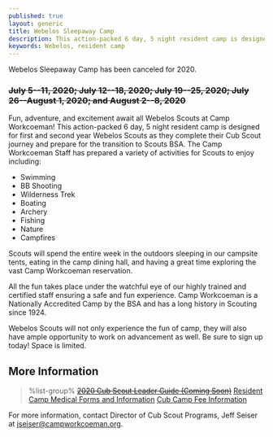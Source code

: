```yaml
---
published: true
layout: generic
title: Webelos Sleepaway Camp
description: This action-packed 6 day, 5 night resident camp is designed for first and second year Webelos Scouts as they complete their Cub Scout journey and prepare for transition to Scouts BSA.
keywords: Webelos, resident camp
---
```


<div class="alert alert-info">
Webelos Sleepaway Camp has been canceled for 2020.
</div>

### ~~July 5--11, 2020; July 12--18, 2020; July 19--25, 2020; July 26--August 1, 2020; and August 2--8, 2020~~

Fun, adventure, and excitement await all Webelos Scouts at Camp Workcoeman!
This action-packed 6 day, 5 night resident camp is designed for first and
second year Webelos Scouts as they complete their Cub Scout journey and prepare
for the transition to Scouts BSA. The Camp Workcoeman Staff has prepared a variety
of activities for Scouts to enjoy including:

* Swimming
* BB Shooting
* Wilderness Trek
* Boating
* Archery
* Fishing
* Nature
* Campfires

Scouts will spend the entire week in the outdoors sleeping in our campsite
tents, eating in the camp dining hall, and having a great time exploring the
vast Camp Workcoeman reservation.

All the fun takes place under the watchful eye of our highly trained and
certified staff ensuring a safe and fun experience. Camp Workcoeman is a
Nationally Accredited Camp by the BSA and has a long history in Scouting since
1924.

Webelos Scouts will not only experience the fun of camp, they will also have
ample opportunity to work on advancement as well. Be sure to sign up today!
Space is limited.

## More Information

> %list-group%
> <a href="{{ site.url }}/pdf/2019/2019-cub-leader-guide.pdf" class="list-group-item"><del>2020 Cub Scout Leader Guide (Coming Soon)</del></a>
> <a href="{{ site.url }}/summer-camp/forms/medical-form-info/" class="list-group-item">Resident Camp Medical Forms and Information</a>
> <a href="{{ site.url }}/cub-scouts/fees/" class="list-group-item">Cub Camp Fee Information</a>

For more information, contact Director of Cub Scout Programs, Jeff Seiser at
[jseiser@campworkcoeman.org](mailto:jseiser@campworkcoeman.org).

